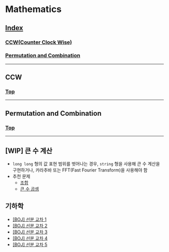 # Mathematics
## [Index](#index)
### [CCW(Counter Clock Wise)](#ccw)
### [Permutation and Combination](#permutation-and-combination)
---

## CCW

### [Top](#index)
---
## Permutation and Combination

### [Top](#index)
---


## [WIP] 큰 수 계산
* `long long` 형의 값 표현 범위를 벗어나는 경우, `string` 형을 사용해 큰 수 계산을 구현하거나, 카라추바 또는 FFT(Fast Fourier Transform)을 사용해야 함
* 추천 문제
    * [조합](https://www.acmicpc.net/problem/2407)
    * [큰 수 곱셈](https://www.acmicpc.net/problem/13277)

## 기하학
* [[BOJ] 선분 교차 1](https://www.acmicpc.net/problem/17386)
* [[BOJ] 선분 교차 2](https://www.acmicpc.net/problem/17387)
* [[BOJ] 선분 교차 3](https://www.acmicpc.net/problem/20149)
* [[BOJ] 선분 교차 4](https://www.acmicpc.net/problem/20150)
* [[BOJ] 선분 교차 5](https://www.acmicpc.net/problem/20151)
